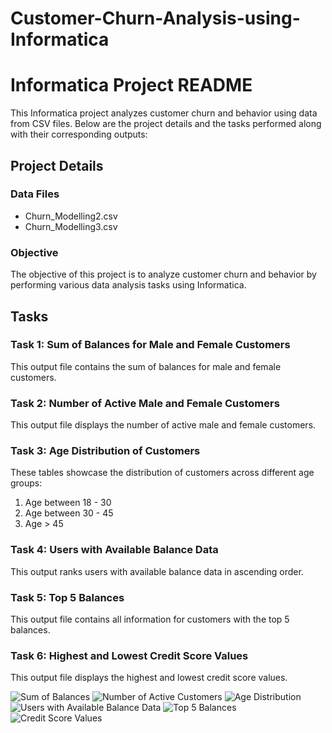 # Customer-Churn-Analysis-using-Informatica
# Informatica Project README

This Informatica project analyzes customer churn and behavior using data from CSV files. Below are the project details and the tasks performed along with their corresponding outputs:

## Project Details

### Data Files
- Churn_Modelling2.csv
- Churn_Modelling3.csv

### Objective
The objective of this project is to analyze customer churn and behavior by performing various data analysis tasks using Informatica.

## Tasks

### Task 1: Sum of Balances for Male and Female Customers

This output file contains the sum of balances for male and female customers.

### Task 2: Number of Active Male and Female Customers

This output file displays the number of active male and female customers.

### Task 3: Age Distribution of Customers

These tables showcase the distribution of customers across different age groups:
1. Age between 18 - 30
2. Age between 30 - 45
3. Age > 45

### Task 4: Users with Available Balance Data

This output ranks users with available balance data in ascending order.

### Task 5: Top 5 Balances

This output file contains all information for customers with the top 5 balances.

### Task 6: Highest and Lowest Credit Score Values

This output file displays the highest and lowest credit score values.

![Sum of Balances](https://drive.google.com/uc?id=1P90WZV_Y2fjFniqd548k7M3cuQM33y5c)
![Number of Active Customers](https://drive.google.com/uc?id=1mutI8YiPDPo0J6d_CAQ26gHc0dhFhvcU)
![Age Distribution](https://drive.google.com/uc?id=1uB3cNJwSgB8rFv3da5ve-rtAEarmKk61)
![Users with Available Balance Data](https://drive.google.com/uc?id=1FpwN_YrU-qwpz2KPCFxGC6AyVymPhbJz)
![Top 5 Balances](https://drive.google.com/uc?id=1zz-C3Je895PjR3iPX1qZF4kKQh8Ud2I8)
![Credit Score Values](https://drive.google.com/uc?id=188D1Bbcloqs3yJ1F8xLL3CuHHRgMMd9t)
